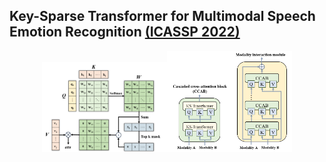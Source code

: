 ## Key-Sparse Transformer for Multimodal Speech Emotion Recognition [(ICASSP 2022)](https://ieeexplore.ieee.org/abstract/document/9746598)

<center class="half">
    <img src="./figures/key-sparse-attention.png" width="200"/><img src="./figures/CCAB.png" width="200"/>
</center>